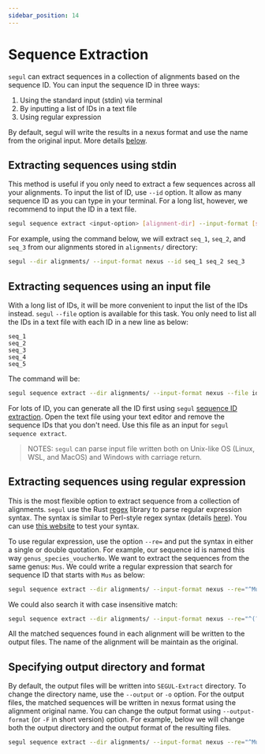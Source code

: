 ```yaml
---
sidebar_position: 14
---
```


# Sequence Extraction

`segul` can extract sequences in a collection of alignments based on the sequence ID. You can input the sequence ID in three ways:

1. Using the standard input (stdin) via terminal
2. By inputting a list of IDs in a text file
3. Using regular expression

By default, segul will write the results in a nexus format and use the name from the original input. More details [below](./extract#specifying-output-directory-and-format).

## Extracting sequences using stdin

This method is useful if you only need to extract a few sequences across all your alignments. To input the list of ID, use `--id` option. It allow as many sequence ID as you can type in your terminal. For a long list, however, we recommend to input the ID in a text file.

```Bash
segul sequence extract <input-option> [alignment-dir] --input-format [seq-format] --id [list-of-sequence-id]
```

For example, using the command below, we will extract `seq_1`, `seq_2`, and `seq_3` from our alignments stored in `alignments/` directory:

```Bash
segul --dir alignments/ --input-format nexus --id seq_1 seq_2 seq_3
```

## Extracting sequences using an input file

With a long list of IDs, it will be more convenient to input the list of the IDs instead. `segul` `--file` option is available for this task. You only need to list all the IDs in a text file with each ID in a new line as below:

```Text
seq_1
seq_2
seq_3
seq_4
seq_5
```

The command will be:

```Bash
segul sequence extract --dir alignments/ --input-format nexus --file id.txt
```

For lots of ID, you can generate all the ID first using `segul` [sequence ID extraction](./id). Open the text file using your text editor and remove the sequence IDs that you don't need. Use this file as an input for `segul sequence extract`.

> NOTES: `segul` can parse input file written both on Unix-like OS (Linux, WSL, and MacOS) and Windows with carriage return.

## Extracting sequences using regular expression

This is the most flexible option to extract sequence from a collection of alignments. `segul` use the Rust [regex](https://docs.rs/regex/latest/regex/) library to parse regular expression syntax. The syntax is similar to Perl-style regex syntax (details [here](https://docs.rs/regex/latest/regex/#syntax)). You can use [this website](https://regex101.com/) to test your syntax.

To use regular expression, use the option `--re=` and put the syntax in either a single or double quotation. For example, our sequence id is named this way `genus_species_voucherNo`. We want to extract the sequences from the same genus: `Mus`. We could write a regular expression that search for sequence ID that starts with `Mus` as below:

```Bash
segul sequence extract --dir alignments/ --input-format nexus --re="^Mus"
```

We could also search it with case insensitive match:

```Bash
segul sequence extract --dir alignments/ --input-format nexus --re="^(?i)mus"
```

All the matched sequences found in each alignment will be written to the output files. The name of the alignment will be maintain as the original.

## Specifying output directory and format

By default, the output files will be written into `SEGUL-Extract` directory. To change the directory name, use the `--output` or `-o` option. For the output files, the matched sequences will be written in nexus format using the alignment original name. You can change the output format using `--output-format` (or `-F` in short version) option. For example, below we will change both the output directory and the output format of the resulting files.

```Bash
segul sequence extract --dir alignments/ --input-format nexus --re="^Mus" output Mus-alignment/ --output-format Fasta
```

